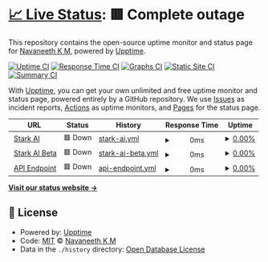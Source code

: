 # [📈 Live Status](https://navaneethkm004.github.io/uptime): <!--live status--> **🟥 Complete outage**

This repository contains the open-source uptime monitor and status page for [Navaneeth K M](https://navaneethkm004.github.io/uptime), powered by [Upptime](https://github.com/upptime/upptime).

[![Uptime CI](https://github.com/navaneethkm004/uptime/workflows/Uptime%20CI/badge.svg)](https://github.com/navaneethkm004/uptime/actions?query=workflow%3A%22Uptime+CI%22)
[![Response Time CI](https://github.com/navaneethkm004/uptime/workflows/Response%20Time%20CI/badge.svg)](https://github.com/navaneethkm004/uptime/actions?query=workflow%3A%22Response+Time+CI%22)
[![Graphs CI](https://github.com/navaneethkm004/uptime/workflows/Graphs%20CI/badge.svg)](https://github.com/navaneethkm004/uptime/actions?query=workflow%3A%22Graphs+CI%22)
[![Static Site CI](https://github.com/navaneethkm004/uptime/workflows/Static%20Site%20CI/badge.svg)](https://github.com/navaneethkm004/uptime/actions?query=workflow%3A%22Static+Site+CI%22)
[![Summary CI](https://github.com/navaneethkm004/uptime/workflows/Summary%20CI/badge.svg)](https://github.com/navaneethkm004/uptime/actions?query=workflow%3A%22Summary+CI%22)

With [Upptime](https://upptime.js.org), you can get your own unlimited and free uptime monitor and status page, powered entirely by a GitHub repository. We use [Issues](https://github.com/navaneethkm004/uptime/issues) as incident reports, [Actions](https://github.com/navaneethkm004/uptime/actions) as uptime monitors, and [Pages](https://navaneethkm004.github.io/uptime) for the status page.

<!--start: status pages-->
<!-- This summary is generated by Upptime (https://github.com/upptime/upptime) -->
<!-- Do not edit this manually, your changes will be overwritten -->
<!-- prettier-ignore -->
| URL | Status | History | Response Time | Uptime |
| --- | ------ | ------- | ------------- | ------ |
| <img alt="" src="https://icons.duckduckgo.com/ip3/starkai.live.ico" height="13"> [Stark AI](https://starkai.live) | 🟥 Down | [stark-ai.yml](https://github.com/starkaistatus/Uptime/commits/HEAD/history/stark-ai.yml) | <details><summary><img alt="Response time graph" src="./graphs/stark-ai/response-time-week.png" height="20"> 0ms</summary><br><a href="https://status.starkai.live/history/stark-ai"><img alt="Response time 828" src="https://img.shields.io/endpoint?url=https%3A%2F%2Fraw.githubusercontent.com%2Fstarkaistatus%2FUptime%2FHEAD%2Fapi%2Fstark-ai%2Fresponse-time.json"></a><br><a href="https://status.starkai.live/history/stark-ai"><img alt="24-hour response time 0" src="https://img.shields.io/endpoint?url=https%3A%2F%2Fraw.githubusercontent.com%2Fstarkaistatus%2FUptime%2FHEAD%2Fapi%2Fstark-ai%2Fresponse-time-day.json"></a><br><a href="https://status.starkai.live/history/stark-ai"><img alt="7-day response time 0" src="https://img.shields.io/endpoint?url=https%3A%2F%2Fraw.githubusercontent.com%2Fstarkaistatus%2FUptime%2FHEAD%2Fapi%2Fstark-ai%2Fresponse-time-week.json"></a><br><a href="https://status.starkai.live/history/stark-ai"><img alt="30-day response time 0" src="https://img.shields.io/endpoint?url=https%3A%2F%2Fraw.githubusercontent.com%2Fstarkaistatus%2FUptime%2FHEAD%2Fapi%2Fstark-ai%2Fresponse-time-month.json"></a><br><a href="https://status.starkai.live/history/stark-ai"><img alt="1-year response time 0" src="https://img.shields.io/endpoint?url=https%3A%2F%2Fraw.githubusercontent.com%2Fstarkaistatus%2FUptime%2FHEAD%2Fapi%2Fstark-ai%2Fresponse-time-year.json"></a></details> | <details><summary><a href="https://status.starkai.live/history/stark-ai">0.00%</a></summary><a href="https://status.starkai.live/history/stark-ai"><img alt="All-time uptime 41.72%" src="https://img.shields.io/endpoint?url=https%3A%2F%2Fraw.githubusercontent.com%2Fstarkaistatus%2FUptime%2FHEAD%2Fapi%2Fstark-ai%2Fuptime.json"></a><br><a href="https://status.starkai.live/history/stark-ai"><img alt="24-hour uptime 0.00%" src="https://img.shields.io/endpoint?url=https%3A%2F%2Fraw.githubusercontent.com%2Fstarkaistatus%2FUptime%2FHEAD%2Fapi%2Fstark-ai%2Fuptime-day.json"></a><br><a href="https://status.starkai.live/history/stark-ai"><img alt="7-day uptime 0.00%" src="https://img.shields.io/endpoint?url=https%3A%2F%2Fraw.githubusercontent.com%2Fstarkaistatus%2FUptime%2FHEAD%2Fapi%2Fstark-ai%2Fuptime-week.json"></a><br><a href="https://status.starkai.live/history/stark-ai"><img alt="30-day uptime 0.00%" src="https://img.shields.io/endpoint?url=https%3A%2F%2Fraw.githubusercontent.com%2Fstarkaistatus%2FUptime%2FHEAD%2Fapi%2Fstark-ai%2Fuptime-month.json"></a><br><a href="https://status.starkai.live/history/stark-ai"><img alt="1-year uptime 0.00%" src="https://img.shields.io/endpoint?url=https%3A%2F%2Fraw.githubusercontent.com%2Fstarkaistatus%2FUptime%2FHEAD%2Fapi%2Fstark-ai%2Fuptime-year.json"></a></details>
| <img alt="" src="https://icons.duckduckgo.com/ip3/beta.starkai.live.ico" height="13"> [Stark AI Beta](https://beta.starkai.live) | 🟥 Down | [stark-ai-beta.yml](https://github.com/starkaistatus/Uptime/commits/HEAD/history/stark-ai-beta.yml) | <details><summary><img alt="Response time graph" src="./graphs/stark-ai-beta/response-time-week.png" height="20"> 0ms</summary><br><a href="https://status.starkai.live/history/stark-ai-beta"><img alt="Response time 761" src="https://img.shields.io/endpoint?url=https%3A%2F%2Fraw.githubusercontent.com%2Fstarkaistatus%2FUptime%2FHEAD%2Fapi%2Fstark-ai-beta%2Fresponse-time.json"></a><br><a href="https://status.starkai.live/history/stark-ai-beta"><img alt="24-hour response time 0" src="https://img.shields.io/endpoint?url=https%3A%2F%2Fraw.githubusercontent.com%2Fstarkaistatus%2FUptime%2FHEAD%2Fapi%2Fstark-ai-beta%2Fresponse-time-day.json"></a><br><a href="https://status.starkai.live/history/stark-ai-beta"><img alt="7-day response time 0" src="https://img.shields.io/endpoint?url=https%3A%2F%2Fraw.githubusercontent.com%2Fstarkaistatus%2FUptime%2FHEAD%2Fapi%2Fstark-ai-beta%2Fresponse-time-week.json"></a><br><a href="https://status.starkai.live/history/stark-ai-beta"><img alt="30-day response time 0" src="https://img.shields.io/endpoint?url=https%3A%2F%2Fraw.githubusercontent.com%2Fstarkaistatus%2FUptime%2FHEAD%2Fapi%2Fstark-ai-beta%2Fresponse-time-month.json"></a><br><a href="https://status.starkai.live/history/stark-ai-beta"><img alt="1-year response time 0" src="https://img.shields.io/endpoint?url=https%3A%2F%2Fraw.githubusercontent.com%2Fstarkaistatus%2FUptime%2FHEAD%2Fapi%2Fstark-ai-beta%2Fresponse-time-year.json"></a></details> | <details><summary><a href="https://status.starkai.live/history/stark-ai-beta">0.00%</a></summary><a href="https://status.starkai.live/history/stark-ai-beta"><img alt="All-time uptime 41.72%" src="https://img.shields.io/endpoint?url=https%3A%2F%2Fraw.githubusercontent.com%2Fstarkaistatus%2FUptime%2FHEAD%2Fapi%2Fstark-ai-beta%2Fuptime.json"></a><br><a href="https://status.starkai.live/history/stark-ai-beta"><img alt="24-hour uptime 0.00%" src="https://img.shields.io/endpoint?url=https%3A%2F%2Fraw.githubusercontent.com%2Fstarkaistatus%2FUptime%2FHEAD%2Fapi%2Fstark-ai-beta%2Fuptime-day.json"></a><br><a href="https://status.starkai.live/history/stark-ai-beta"><img alt="7-day uptime 0.00%" src="https://img.shields.io/endpoint?url=https%3A%2F%2Fraw.githubusercontent.com%2Fstarkaistatus%2FUptime%2FHEAD%2Fapi%2Fstark-ai-beta%2Fuptime-week.json"></a><br><a href="https://status.starkai.live/history/stark-ai-beta"><img alt="30-day uptime 0.00%" src="https://img.shields.io/endpoint?url=https%3A%2F%2Fraw.githubusercontent.com%2Fstarkaistatus%2FUptime%2FHEAD%2Fapi%2Fstark-ai-beta%2Fuptime-month.json"></a><br><a href="https://status.starkai.live/history/stark-ai-beta"><img alt="1-year uptime 0.00%" src="https://img.shields.io/endpoint?url=https%3A%2F%2Fraw.githubusercontent.com%2Fstarkaistatus%2FUptime%2FHEAD%2Fapi%2Fstark-ai-beta%2Fuptime-year.json"></a></details>
| <img alt="" src="https://icons.duckduckgo.com/ip3/starkai.live.ico" height="13"> [API Endpoint](https://starkai.live/sydeny/chat/message/hi) | 🟥 Down | [api-endpoint.yml](https://github.com/starkaistatus/Uptime/commits/HEAD/history/api-endpoint.yml) | <details><summary><img alt="Response time graph" src="./graphs/api-endpoint/response-time-week.png" height="20"> 0ms</summary><br><a href="https://status.starkai.live/history/api-endpoint"><img alt="Response time 344" src="https://img.shields.io/endpoint?url=https%3A%2F%2Fraw.githubusercontent.com%2Fstarkaistatus%2FUptime%2FHEAD%2Fapi%2Fapi-endpoint%2Fresponse-time.json"></a><br><a href="https://status.starkai.live/history/api-endpoint"><img alt="24-hour response time 0" src="https://img.shields.io/endpoint?url=https%3A%2F%2Fraw.githubusercontent.com%2Fstarkaistatus%2FUptime%2FHEAD%2Fapi%2Fapi-endpoint%2Fresponse-time-day.json"></a><br><a href="https://status.starkai.live/history/api-endpoint"><img alt="7-day response time 0" src="https://img.shields.io/endpoint?url=https%3A%2F%2Fraw.githubusercontent.com%2Fstarkaistatus%2FUptime%2FHEAD%2Fapi%2Fapi-endpoint%2Fresponse-time-week.json"></a><br><a href="https://status.starkai.live/history/api-endpoint"><img alt="30-day response time 0" src="https://img.shields.io/endpoint?url=https%3A%2F%2Fraw.githubusercontent.com%2Fstarkaistatus%2FUptime%2FHEAD%2Fapi%2Fapi-endpoint%2Fresponse-time-month.json"></a><br><a href="https://status.starkai.live/history/api-endpoint"><img alt="1-year response time 0" src="https://img.shields.io/endpoint?url=https%3A%2F%2Fraw.githubusercontent.com%2Fstarkaistatus%2FUptime%2FHEAD%2Fapi%2Fapi-endpoint%2Fresponse-time-year.json"></a></details> | <details><summary><a href="https://status.starkai.live/history/api-endpoint">0.00%</a></summary><a href="https://status.starkai.live/history/api-endpoint"><img alt="All-time uptime 20.50%" src="https://img.shields.io/endpoint?url=https%3A%2F%2Fraw.githubusercontent.com%2Fstarkaistatus%2FUptime%2FHEAD%2Fapi%2Fapi-endpoint%2Fuptime.json"></a><br><a href="https://status.starkai.live/history/api-endpoint"><img alt="24-hour uptime 0.00%" src="https://img.shields.io/endpoint?url=https%3A%2F%2Fraw.githubusercontent.com%2Fstarkaistatus%2FUptime%2FHEAD%2Fapi%2Fapi-endpoint%2Fuptime-day.json"></a><br><a href="https://status.starkai.live/history/api-endpoint"><img alt="7-day uptime 0.00%" src="https://img.shields.io/endpoint?url=https%3A%2F%2Fraw.githubusercontent.com%2Fstarkaistatus%2FUptime%2FHEAD%2Fapi%2Fapi-endpoint%2Fuptime-week.json"></a><br><a href="https://status.starkai.live/history/api-endpoint"><img alt="30-day uptime 0.00%" src="https://img.shields.io/endpoint?url=https%3A%2F%2Fraw.githubusercontent.com%2Fstarkaistatus%2FUptime%2FHEAD%2Fapi%2Fapi-endpoint%2Fuptime-month.json"></a><br><a href="https://status.starkai.live/history/api-endpoint"><img alt="1-year uptime 0.00%" src="https://img.shields.io/endpoint?url=https%3A%2F%2Fraw.githubusercontent.com%2Fstarkaistatus%2FUptime%2FHEAD%2Fapi%2Fapi-endpoint%2Fuptime-year.json"></a></details>

<!--end: status pages-->

[**Visit our status website →**](https://navaneethkm004.github.io/uptime)

## 📄 License

- Powered by: [Upptime](https://github.com/upptime/upptime)
- Code: [MIT](./LICENSE) © [Navaneeth K M](https://navaneethkm004.github.io/uptime)
- Data in the `./history` directory: [Open Database License](https://opendatacommons.org/licenses/odbl/1-0/)
